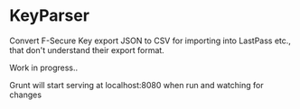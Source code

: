 # KeyParser
Convert F-Secure Key export JSON to CSV for importing into LastPass etc., that don't understand their export format.

Work in progress..

Grunt will start serving at localhost:8080 when run and watching for changes
